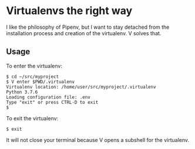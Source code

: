 # Virtualenvs the right way #

I like the philosophy of Pipenv, but I want to stay detached from the installation process and creation of the virtualenv. V solves that.


## Usage ##

To enter the virtualenv:

```
$ cd ~/src/myproject
$ V enter $PWD/.virtualenv
Virtualenv location: /home/user/src/myproject/.virtualenv
Python 3.7.6
Loading configuration file: .env
Type "exit" or press CTRL-D to exit
$ 
```


To exit the virtualenv:

```
$ exit
```

It will not close your terminal because V opens a subshell for the virtualenv.
